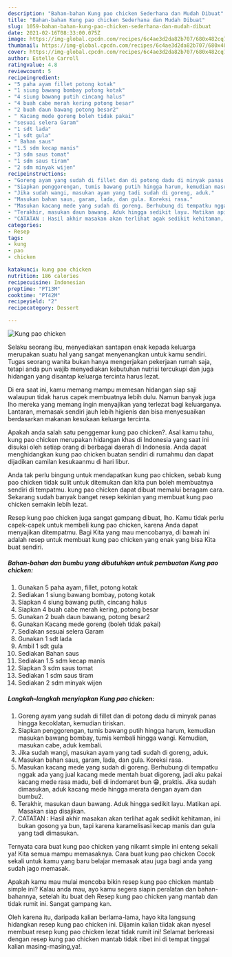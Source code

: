 ```yaml
---
description: "Bahan-bahan Kung pao chicken Sederhana dan Mudah Dibuat"
title: "Bahan-bahan Kung pao chicken Sederhana dan Mudah Dibuat"
slug: 1059-bahan-bahan-kung-pao-chicken-sederhana-dan-mudah-dibuat
date: 2021-02-16T08:33:00.075Z
image: https://img-global.cpcdn.com/recipes/6c4ae3d2da82b707/680x482cq70/kung-pao-chicken-foto-resep-utama.jpg
thumbnail: https://img-global.cpcdn.com/recipes/6c4ae3d2da82b707/680x482cq70/kung-pao-chicken-foto-resep-utama.jpg
cover: https://img-global.cpcdn.com/recipes/6c4ae3d2da82b707/680x482cq70/kung-pao-chicken-foto-resep-utama.jpg
author: Estelle Carroll
ratingvalue: 4.8
reviewcount: 5
recipeingredient:
- "5 paha ayam fillet potong kotak"
- "1 siung bawang bombay potong kotak"
- "4 siung bawang putih cincang halus"
- "4 buah cabe merah kering potong besar"
- "2 buah daun bawang potong besar2"
- " Kacang mede goreng boleh tidak pakai"
- "sesuai selera Garam"
- "1 sdt lada"
- "1 sdt gula"
- " Bahan saus"
- "1.5 sdm kecap manis"
- "3 sdm saus tomat"
- "1 sdm saus tiram"
- "2 sdm minyak wijen"
recipeinstructions:
- "Goreng ayam yang sudah di fillet dan di potong dadu di minyak panas hingga kecoklatan, kemudian tiriskan."
- "Siapkan penggorengan, tumis bawang putih hingga harum, kemudian masukan bawang bombay, tumis kembali hingga wangi. Kemudian, masukan cabe, aduk kembali."
- "Jika sudah wangi, masukan ayam yang tadi sudah di goreng, aduk."
- "Masukan bahan saus, garam, lada, dan gula. Koreksi rasa."
- "Masukan kacang mede yang sudah di goreng. Berhubung di tempatku nggak ada yang jual kacang mede mentah buat digoreng, jadi aku pakai kacang mede rasa madu, beli di indomaret bun 😁, praktis. Jika sudah dimasukan, aduk kacang mede hingga merata dengan ayam dan bumbu2."
- "Terakhir, masukan daun bawang. Aduk hingga sedikit layu. Matikan api. Masakan siap disajikan."
- "CATATAN : Hasil akhir masakan akan terlihat agak sedikit kehitaman, ini bukan gosong ya bun, tapi karena karamelisasi kecap manis dan gula yang tadi dimasukan."
categories:
- Resep
tags:
- kung
- pao
- chicken

katakunci: kung pao chicken 
nutrition: 186 calories
recipecuisine: Indonesian
preptime: "PT13M"
cooktime: "PT42M"
recipeyield: "2"
recipecategory: Dessert

---
```



![Kung pao chicken](https://img-global.cpcdn.com/recipes/6c4ae3d2da82b707/680x482cq70/kung-pao-chicken-foto-resep-utama.jpg)

Selaku seorang ibu, menyediakan santapan enak kepada keluarga merupakan suatu hal yang sangat menyenangkan untuk kamu sendiri. Tugas seorang  wanita bukan hanya mengerjakan pekerjaan rumah saja, tetapi anda pun wajib menyediakan kebutuhan nutrisi tercukupi dan juga hidangan yang disantap keluarga tercinta harus lezat.

Di era  saat ini, kamu memang mampu memesan hidangan siap saji walaupun tidak harus capek membuatnya lebih dulu. Namun banyak juga lho mereka yang memang ingin menyajikan yang terlezat bagi keluarganya. Lantaran, memasak sendiri jauh lebih higienis dan bisa menyesuaikan berdasarkan makanan kesukaan keluarga tercinta. 



Apakah anda salah satu penggemar kung pao chicken?. Asal kamu tahu, kung pao chicken merupakan hidangan khas di Indonesia yang saat ini disukai oleh setiap orang di berbagai daerah di Indonesia. Anda dapat menghidangkan kung pao chicken buatan sendiri di rumahmu dan dapat dijadikan camilan kesukaanmu di hari libur.

Anda tak perlu bingung untuk mendapatkan kung pao chicken, sebab kung pao chicken tidak sulit untuk ditemukan dan kita pun boleh membuatnya sendiri di tempatmu. kung pao chicken dapat dibuat memalui beragam cara. Sekarang sudah banyak banget resep kekinian yang membuat kung pao chicken semakin lebih lezat.

Resep kung pao chicken juga sangat gampang dibuat, lho. Kamu tidak perlu capek-capek untuk membeli kung pao chicken, karena Anda dapat menyajikan ditempatmu. Bagi Kita yang mau mencobanya, di bawah ini adalah resep untuk membuat kung pao chicken yang enak yang bisa Kita buat sendiri.

<!--inarticleads1-->

##### Bahan-bahan dan bumbu yang dibutuhkan untuk pembuatan Kung pao chicken:

1. Gunakan 5 paha ayam, fillet, potong kotak
1. Sediakan 1 siung bawang bombay, potong kotak
1. Siapkan 4 siung bawang putih, cincang halus
1. Siapkan 4 buah cabe merah kering, potong besar
1. Gunakan 2 buah daun bawang, potong besar2
1. Gunakan  Kacang mede goreng (boleh tidak pakai)
1. Sediakan sesuai selera Garam
1. Gunakan 1 sdt lada
1. Ambil 1 sdt gula
1. Sediakan  Bahan saus
1. Sediakan 1.5 sdm kecap manis
1. Siapkan 3 sdm saus tomat
1. Sediakan 1 sdm saus tiram
1. Sediakan 2 sdm minyak wijen




<!--inarticleads2-->

##### Langkah-langkah menyiapkan Kung pao chicken:

1. Goreng ayam yang sudah di fillet dan di potong dadu di minyak panas hingga kecoklatan, kemudian tiriskan.
1. Siapkan penggorengan, tumis bawang putih hingga harum, kemudian masukan bawang bombay, tumis kembali hingga wangi. Kemudian, masukan cabe, aduk kembali.
1. Jika sudah wangi, masukan ayam yang tadi sudah di goreng, aduk.
1. Masukan bahan saus, garam, lada, dan gula. Koreksi rasa.
1. Masukan kacang mede yang sudah di goreng. Berhubung di tempatku nggak ada yang jual kacang mede mentah buat digoreng, jadi aku pakai kacang mede rasa madu, beli di indomaret bun 😁, praktis. Jika sudah dimasukan, aduk kacang mede hingga merata dengan ayam dan bumbu2.
1. Terakhir, masukan daun bawang. Aduk hingga sedikit layu. Matikan api. Masakan siap disajikan.
1. CATATAN : Hasil akhir masakan akan terlihat agak sedikit kehitaman, ini bukan gosong ya bun, tapi karena karamelisasi kecap manis dan gula yang tadi dimasukan.




Ternyata cara buat kung pao chicken yang nikamt simple ini enteng sekali ya! Kita semua mampu memasaknya. Cara buat kung pao chicken Cocok sekali untuk kamu yang baru belajar memasak atau juga bagi anda yang sudah jago memasak.

Apakah kamu mau mulai mencoba bikin resep kung pao chicken mantab simple ini? Kalau anda mau, ayo kamu segera siapin peralatan dan bahan-bahannya, setelah itu buat deh Resep kung pao chicken yang mantab dan tidak rumit ini. Sangat gampang kan. 

Oleh karena itu, daripada kalian berlama-lama, hayo kita langsung hidangkan resep kung pao chicken ini. Dijamin kalian tiidak akan nyesel membuat resep kung pao chicken lezat tidak rumit ini! Selamat berkreasi dengan resep kung pao chicken mantab tidak ribet ini di tempat tinggal kalian masing-masing,ya!.

